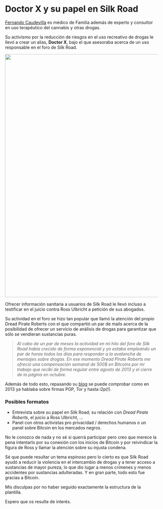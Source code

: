 # Doctor X y su papel en Silk Road

<a href="https://doctorcaudevilla.com/web/">Fernando Caudevilla</a> es médico de Familia además de experto y consultor en uso terapéutico del cannabis y otras drogas.

Su activismo por la reducción de riesgos en el uso recreativo de drogas le llevó a crear un alias, <b>Doctor X</b>, bajo el que asesoraba acerca de un uso responsable en el foro de Silk Road. 

<img src="https://i.ibb.co/F62DkBx/Captura-de-pantalla-2022-11-14-a-las-8-42-48.png" width="800" />

Ofrecer información sanitaria a usuarios de Silk Road le llevó incluso a testificar en el juicio contra Ross Ulbricht a petición de sus abogados.

Su actividad en el foro se hizo tan popular que llamó la atención del propio Dread Pirate Roberts con el que compartió un par de mails acerca de la posibilidad de ofrecer un servicio de análisis de drogas para garantizar que sólo se vendieran sustancias puras.


> *Al cabo de un par de meses la actividad en mi hilo del foro de Silk Road había crecido de forma exponencial y yo estaba empleando un par de horas todos los días para responder a la avalancha de mensajes sobre drogas. En ese momento Dread Pirate Roberts me ofreció una compensación semanal de 500$ en Bitcoins por mi trabajo que recibí de forma regular entre agosto de 2013 y el cierre de la página en octubre.*

Además de todo esto, repasando su <a href="https://elsubmarinodeldoctorx.wordpress.com">blog</a> se puede comprobar como en 2013 ya hablaba sobre firmas PGP, Tor y hasta i2p(!). 

### Posibles formatos
- Entrevista sobre su papel en Silk Road; su relación con *Dread Pirate Roberts*, el juicio a Ross Ulbricht, ...
- Panel con otros activistas pro privacidad / derechos humanos o un panel sobre Bitcoin en los mercados negros.

No le conozco de nada y no sé si querrá participar pero creo que merece la pena intentarlo por su conexión con los inicios de Bitcoin y por reivindicar la figura de Ross y llamar la atención sobre su injusta condena.

Sé que puede resultar un tema espinoso pero lo cierto es que Silk Road ayudó a reducir la violencia en el intercambio de drogas y a tener acceso a sustancias de mayor pureza, lo que dio lugar a menos crímenes y menos accidentes por sustancias adulteradas. Y en gran parte, todo esto fue gracias a Bitcoin.

Mis disculpas por no haber seguido exactamente la estructura de la plantilla.

Espero que os resulte de interés.
